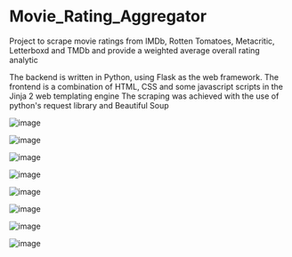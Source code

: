 # Movie_Rating_Aggregator
Project to scrape movie ratings from IMDb, Rotten Tomatoes, Metacritic, Letterboxd and TMDb and provide a weighted average overall rating analytic

The backend is written in Python, using Flask as the web framework. The frontend is a combination of HTML, CSS and some javascript scripts in the Jinja 2 web templating engine 
The scraping was achieved with the use of python's request library and Beautiful Soup

![image](https://user-images.githubusercontent.com/72694473/110492023-b6f24c80-80e9-11eb-90ee-a2fd1a3cc36e.png)


![image](https://user-images.githubusercontent.com/72694473/110495113-1baea680-80ec-11eb-8f86-8cc0f2cbacac.png)


![image](https://user-images.githubusercontent.com/72694473/110493298-83fc8880-80ea-11eb-99f7-ccf04b8a4437.png)


![image](https://user-images.githubusercontent.com/72694473/110492630-4697fb00-80ea-11eb-8307-aacd2f805017.png)


![image](https://user-images.githubusercontent.com/72694473/110493774-d8076d00-80ea-11eb-9f2a-01884731a9f2.png)


![image](https://user-images.githubusercontent.com/72694473/110493868-eeadc400-80ea-11eb-89ea-414f938c475c.png)


![image](https://user-images.githubusercontent.com/72694473/110493968-07b67500-80eb-11eb-87c3-217cc8e97b0a.png)


![image](https://user-images.githubusercontent.com/72694473/110494230-4e0bd400-80eb-11eb-8aef-c0e8cb1ab28f.png)
